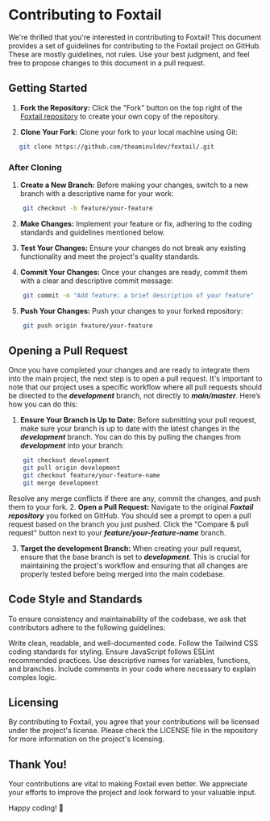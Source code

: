 # Contributing to Foxtail

We're thrilled that you're interested in contributing to Foxtail! This document provides a set of guidelines for contributing to the Foxtail project on GitHub. These are mostly guidelines, not rules. Use your best judgment, and feel free to propose changes to this document in a pull request.

## Getting Started

1. **Fork the Repository:** Click the "Fork" button on the top right of the [Foxtail repository](https://github.com/theaminuldev/foxtail/) to create your own copy of the repository.

1. **Clone Your Fork:** Clone your fork to your local machine using Git:

```bash
   git clone https://github.com/theaminuldev/foxtail/.git
```

### After Cloning

1. **Create a New Branch:** Before making your changes, switch to a new branch with a descriptive name for your work:

```bash
    git checkout -b feature/your-feature
```

2. **Make Changes:** Implement your feature or fix, adhering to the coding standards and guidelines mentioned below.

3. **Test Your Changes:** Ensure your changes do not break any existing functionality and meet the project's quality standards.

4. **Commit Your Changes:** Once your changes are ready, commit them with a clear and descriptive commit message:

```bash
    git commit -m "Add feature: a brief description of your feature"
```

5. **Push Your Changes:** Push your changes to your forked repository:

```bash
    git push origin feature/your-feature
```

## Opening a Pull Request

Once you have completed your changes and are ready to integrate them into the main project, the next step is to open a pull request. It's important to note that our project uses a specific workflow where all pull requests should be directed to the ***development*** branch, not directly to ***main/master***. Here’s how you can do this:

1. **Ensure Your Branch is Up to Date:** Before submitting your pull request, make sure your branch is up to date with the latest changes in the ***development*** branch. You can do this by pulling the changes from ***development*** into your branch:

```bash
    git checkout development
	git pull origin development
	git checkout feature/your-feature-name
	git merge development

```

Resolve any merge conflicts if there are any, commit the changes, and push them to your fork.
2. **Open a Pull Request:** Navigate to the original ***Foxtail repository*** you forked on GitHub. You should see a prompt to open a pull request based on the branch you just pushed. Click the "Compare & pull request" button next to your ***feature/your-feature-name*** branch.

3. **Target the development Branch:** When creating your pull request, ensure that the base branch is set to ***development***. This is crucial for maintaining the project's workflow and ensuring that all changes are properly tested before being merged into the main codebase.

## Code Style and Standards

To ensure consistency and maintainability of the codebase, we ask that contributors adhere to the following guidelines:

Write clean, readable, and well-documented code.
Follow the Tailwind CSS coding standards for styling.
Ensure JavaScript follows ESLint recommended practices.
Use descriptive names for variables, functions, and branches.
Include comments in your code where necessary to explain complex logic.

## Licensing

By contributing to Foxtail, you agree that your contributions will be licensed under the project's license. Please check the LICENSE file in the repository for more information on the project's licensing.

## Thank You!

Your contributions are vital to making Foxtail even better. We appreciate your efforts to improve the project and look forward to your valuable input.

Happy coding! 🚀
